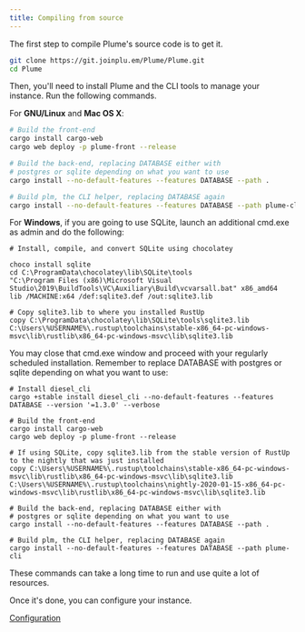 ```yaml
---
title: Compiling from source
---
```


The first step to compile Plume's source code is to get it.

```bash
git clone https://git.joinplu.em/Plume/Plume.git
cd Plume
```

Then, you'll need to install Plume and the CLI tools to manage your instance.
Run the following commands.

For **GNU/Linux** and **Mac OS X**:

```bash
# Build the front-end
cargo install cargo-web
cargo web deploy -p plume-front --release

# Build the back-end, replacing DATABASE either with
# postgres or sqlite depending on what you want to use
cargo install --no-default-features --features DATABASE --path .

# Build plm, the CLI helper, replacing DATABASE again
cargo install --no-default-features --features DATABASE --path plume-cli

```

For **Windows**, if you are going to use SQLite, launch an additional cmd.exe as admin and do the following:

```
# Install, compile, and convert SQLite using chocolatey

choco install sqlite
cd C:\ProgramData\chocolatey\lib\SQLite\tools
"C:\Program Files (x86)\Microsoft Visual Studio\2019\BuildTools\VC\Auxiliary\Build\vcvarsall.bat" x86_amd64
lib /MACHINE:x64 /def:sqlite3.def /out:sqlite3.lib

# Copy sqlite3.lib to where you installed RustUp 
copy C:\ProgramData\chocolatey\lib\SQLite\tools\sqlite3.lib C:\Users\%USERNAME%\.rustup\toolchains\stable-x86_64-pc-windows-msvc\lib\rustlib\x86_64-pc-windows-msvc\lib\sqlite3.lib
```

You may close that cmd.exe window and proceed with your regularly scheduled installation. Remember to replace DATABASE
with postgres or sqlite depending on what you want to use:

```
# Install diesel_cli 
cargo +stable install diesel_cli --no-default-features --features DATABASE --version '=1.3.0' --verbose

# Build the front-end
cargo install cargo-web
cargo web deploy -p plume-front --release

# If using SQLite, copy sqlite3.lib from the stable version of RustUp to the nightly that was just installed
copy C:\Users\%USERNAME%\.rustup\toolchains\stable-x86_64-pc-windows-msvc\lib\rustlib\x86_64-pc-windows-msvc\lib\sqlite3.lib C:\Users\%USERNAME%\.rustup\toolchains\nightly-2020-01-15-x86_64-pc-windows-msvc\lib\rustlib\x86_64-pc-windows-msvc\lib\sqlite3.lib

# Build the back-end, replacing DATABASE either with
# postgres or sqlite depending on what you want to use
cargo install --no-default-features --features DATABASE --path .

# Build plm, the CLI helper, replacing DATABASE again
cargo install --no-default-features --features DATABASE --path plume-cli
```

These commands can take a long time to run and use quite a lot of resources.

Once it's done, you can configure your instance.

<a class="action" href="/installation/config">Configuration</a>
